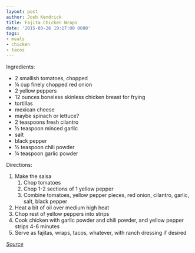 ```yaml
---
layout: post
author: Josh Kendrick
title: Fajita Chicken Wraps
date: '2015-03-26 19:17:00 0600'
tags:
- meals
- chicken
- tacos
---
```


Ingredients:
* 2 smallish tomatoes, chopped
* ¼ cup finely chopped red onion
* 2 yellow peppers
* 12 ounces boneless skinless chicken breast for frying
* tortillas
* mexican cheese
* maybe spinach or lettuce?
* 2 teaspoons fresh cilantro
* ½ teaspoon minced garlic
* salt
* black pepper
* ½ teaspoon chili powder
* ¼ teaspoon garlic powder

Directions:
1. Make the salsa
   1. Chop tomatoes
   2. Chop 1-2 sections of 1 yellow pepper
   3. Combine tomatoes, yellow pepper pieces, red onion, cilantro, garlic, salt, black pepper
1. Heat a bit of oil over medium high heat
2. Chop rest of yellow peppers into strips
3. Cook chicken with garlic powder and chili powder, and yellow pepper strips 4-6 minutes
4. Serve as fajitas, wraps, tacos, whatever, with ranch dressing if desired

*[Source](http://www.bhg.com/recipe/meat/fajita-ranch-chicken-wraps/)*